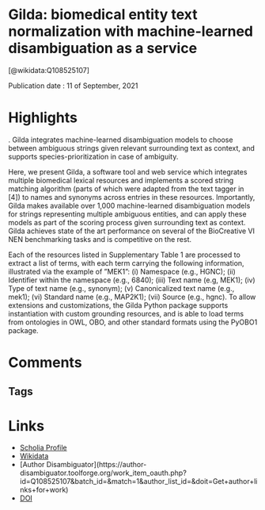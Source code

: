 
Gilda: biomedical entity text normalization with machine-learned disambiguation as a service
============================================================================================
  
  [@wikidata:Q108525107]  
  
Publication date : 11 of September, 2021  

# Highlights

. Gilda integrates machine-learned disambiguation models to choose between ambiguous strings given relevant surrounding text as context, and supports species-prioritization in case of ambiguity.

Here, we present Gilda, a software tool and web service which integrates multiple
biomedical lexical resources and implements a scored string matching algorithm (parts of
which were adapted from the text tagger in [4]) to names and synonyms across entries in
these resources. Importantly, Gilda makes available over 1,000 machine-learned
disambiguation models for strings representing multiple ambiguous entities, and can apply
these models as part of the scoring process given surrounding text as context. Gilda
achieves state of the art performance on several of the BioCreative VI NEN benchmarking
tasks and is competitive on the rest.

Each of the resources listed in Supplementary Table 1 are processed to extract a list of
terms, with each term carrying the following information, illustrated via the example of
”MEK1”: (i) Namespace (e.g., HGNC); (ii) Identifier within the namespace (e.g., 6840); (iii)
Text name (e.g, MEK1); (iv) Type of text name (e.g., synonym); (v) Canonicalized text
name (e.g., mek1); (vi) Standard name (e.g., MAP2K1); (vii) Source (e.g., hgnc).
To allow extensions and customizations, the Gilda Python package supports instantiation
with custom grounding resources, and is able to load terms from ontologies in OWL, OBO,
and other standard formats using the PyOBO1 package.

# Comments

## Tags

# Links
  
 * [Scholia Profile](https://scholia.toolforge.org/work/Q108525107)  
 * [Wikidata](https://www.wikidata.org/wiki/Q108525107)  
 * [Author Disambiguator](https://author-
disambiguator.toolforge.org/work_item_oauth.php?id=Q108525107&batch_id=&match=1&author_list_id=&doit=Get+author+links+for+work)  
 * [DOI](https://doi.org/10.1101/2021.09.10.459803)  
